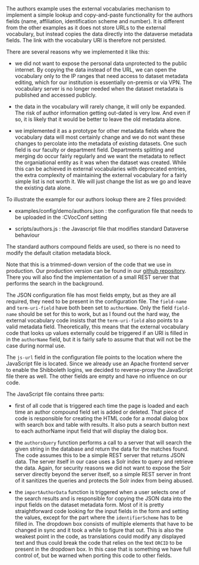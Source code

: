 The authors example uses the external vocabularies mechanism to implement a simple lookup and copy-and-paste functionality for the authors fields (name, affiliation, identification scheme and number). It is different from the other examples as it does not store URLs to the external vocabulary, but instead copies the data directly into the dataverse metadata fields. The link with the vocabulary URI is therefore not persisted.

There are several reasons why we implemented it like this:

- we did not want to expose the personal data unprotected to the public internet. By copying the data instead of the URL, we can open the vocabulary only to the IP ranges that need access to dataset metadata editing, which for our institution is essentially on-premis or via VPN. The vocabulary server is no longer needed when the dataset metadata is published and accessed publicly.

- the data in the vocabulary will rarely change, it will only be expanded. The risk of author information getting out-dated is very low. And even if so, it is likely that it would be better to leave the old metadata alone.

- we implemented it as a prototype for other metadata fields where the vocabulary data will most certainly change and we do not want these changes to percolate into the metadata of existing datasets. One such field is our faculty or department field. Departments splitting and merging do occur fairly regularly and we want the metadata to reflect the organiational entity as it was when the dataset was created. While this can be achieved in external vocabularies with deprecated entries, the extra complexity of maintaining the external vocabulary for a fairly simple list is not worth it. We will just change the list as we go and leave the existing data alone.

To illustrate the example for our authors lookup there are 2 files provided:

- examples/config/demo/authors.json : the configuration file that needs to be uploaded in the :CVocConf setting

- scripts/authors.js : the Javascript file that modifies standard Dataverse behaviour

The standard authors compound fields are used, so there is no need to modify the default citation metadata block.

Note that this is a trimmed-down version of the code that we use in production. Our production version can be found in our [github repository](https://github.com/libis/rdm-covoc_server). There you will also find the implementation of a small REST server that performs the search in the background.

The JSON configuration file has most fields empty, but as they are all required, they need to be present in the configuration file. The `field-name` and `term-uri-field` have both been set to `authorName`. Only the field `field-name` should be set for this to work, but as I found out the hard way, the external vocabulary code insists that the `term-uri-field` also points to a valid metadata field. Theoretically, this means that the external vocabulary code that looks up values externally could be triggered if an URI is filled in in the `authorName` field, but it is fairly safe to assume that that will not be the case during normal use.

The `js-url` field in the configuration file points to the location where the JavaScript file is located. Since we already use an Apache frontend server to enable the Shibboleth logins, we decided to reverse-proxy the JavaScript file there as well. The other fields are empty and have no influence on our code.

The JavaScript file contains three parts:

- first of all code that is triggered each time the page is loaded and each time an author compound field set is added or deleted. That piece of code is responsible for creating the HTML code for a modal dialog box with search box and table with results. It also puts a search button next to each authorName input field that will display the dialog box.

- the `authorsQuery` function performs a call to a server that will search the given string in the database and return the data for the matches found. The code assumes this to be a simple REST server that returns JSON data. The server itself in our case uses a Solr index to query and retrieve the data. Again, for security reasons we did not want to expose the Solr server directly beyond the server itself, so a simple REST server in front of it sanitizes the queries and protects the Solr index from being abused.

- the `importAuthorData` function is triggered when a user selects one of the search results and is responsible for copying the JSON data into the input fields on the dataset metadata form. Most of it is pretty straightforward code looking for the input fields in the form and setting the values, except for the part where the `identifierScheme` has to be filled in. The dropdown box consists of multiple elements that have to be changed in sync and it took a while to figure that out. This is also the weakest point in the code, as translations could modify any displayed text and thus could break the code that relies on the text `ORCID` to be present in the dropdown box. In this case that is something we have full control of, but be warned when porting this code to other fields.